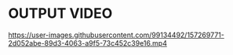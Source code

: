 # OUTPUT VIDEO


https://user-images.githubusercontent.com/99134492/157269771-2d052abe-89d3-4063-a9f5-73c452c39e16.mp4

